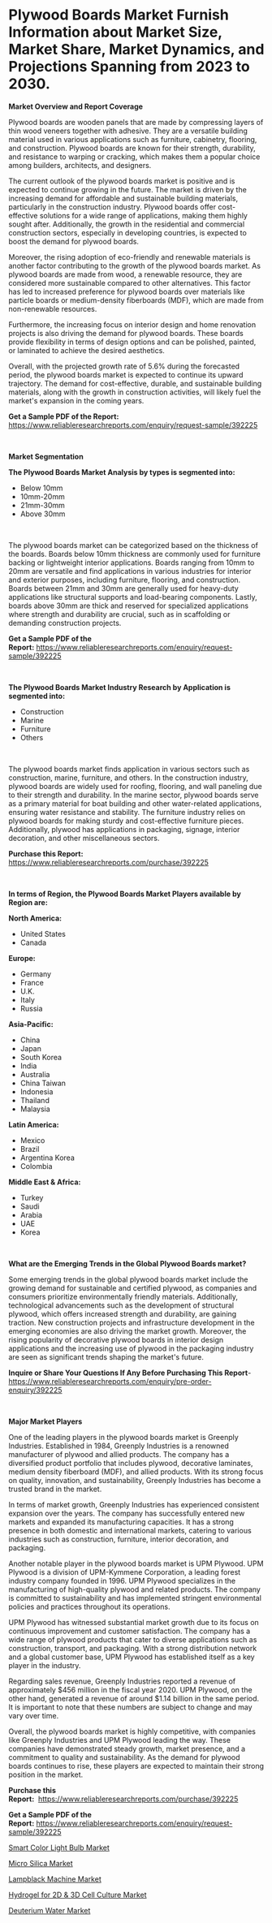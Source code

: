 <p><h1>Plywood Boards Market Furnish Information about Market Size, Market Share, Market Dynamics, and Projections Spanning from 2023 to 2030.</h1></p><p><strong>Market Overview and Report Coverage</strong></p>
<p><p>Plywood boards are wooden panels that are made by compressing layers of thin wood veneers together with adhesive. They are a versatile building material used in various applications such as furniture, cabinetry, flooring, and construction. Plywood boards are known for their strength, durability, and resistance to warping or cracking, which makes them a popular choice among builders, architects, and designers.</p><p>The current outlook of the plywood boards market is positive and is expected to continue growing in the future. The market is driven by the increasing demand for affordable and sustainable building materials, particularly in the construction industry. Plywood boards offer cost-effective solutions for a wide range of applications, making them highly sought after. Additionally, the growth in the residential and commercial construction sectors, especially in developing countries, is expected to boost the demand for plywood boards.</p><p>Moreover, the rising adoption of eco-friendly and renewable materials is another factor contributing to the growth of the plywood boards market. As plywood boards are made from wood, a renewable resource, they are considered more sustainable compared to other alternatives. This factor has led to increased preference for plywood boards over materials like particle boards or medium-density fiberboards (MDF), which are made from non-renewable resources.</p><p>Furthermore, the increasing focus on interior design and home renovation projects is also driving the demand for plywood boards. These boards provide flexibility in terms of design options and can be polished, painted, or laminated to achieve the desired aesthetics.</p><p>Overall, with the projected growth rate of 5.6% during the forecasted period, the plywood boards market is expected to continue its upward trajectory. The demand for cost-effective, durable, and sustainable building materials, along with the growth in construction activities, will likely fuel the market's expansion in the coming years.</p></p>
<p><strong>Get a Sample PDF of the Report:</strong> <a href="https://www.reliableresearchreports.com/enquiry/request-sample/392225">https://www.reliableresearchreports.com/enquiry/request-sample/392225</a></p>
<p>&nbsp;</p>
<p><strong>Market Segmentation</strong></p>
<p><strong>The Plywood Boards Market Analysis by types is segmented into:</strong></p>
<p><ul><li>Below 10mm</li><li>10mm-20mm</li><li>21mm-30mm</li><li>Above 30mm</li></ul></p>
<p>&nbsp;</p>
<p><p>The plywood boards market can be categorized based on the thickness of the boards. Boards below 10mm thickness are commonly used for furniture backing or lightweight interior applications. Boards ranging from 10mm to 20mm are versatile and find applications in various industries for interior and exterior purposes, including furniture, flooring, and construction. Boards between 21mm and 30mm are generally used for heavy-duty applications like structural supports and load-bearing components. Lastly, boards above 30mm are thick and reserved for specialized applications where strength and durability are crucial, such as in scaffolding or demanding construction projects.</p></p>
<p><strong>Get a Sample PDF of the Report:</strong>&nbsp;<a href="https://www.reliableresearchreports.com/enquiry/request-sample/392225">https://www.reliableresearchreports.com/enquiry/request-sample/392225</a></p>
<p>&nbsp;</p>
<p><strong>The Plywood Boards Market Industry Research by Application is segmented into:</strong></p>
<p><ul><li>Construction</li><li>Marine</li><li>Furniture</li><li>Others</li></ul></p>
<p>&nbsp;</p>
<p><p>The plywood boards market finds application in various sectors such as construction, marine, furniture, and others. In the construction industry, plywood boards are widely used for roofing, flooring, and wall paneling due to their strength and durability. In the marine sector, plywood boards serve as a primary material for boat building and other water-related applications, ensuring water resistance and stability. The furniture industry relies on plywood boards for making sturdy and cost-effective furniture pieces. Additionally, plywood has applications in packaging, signage, interior decoration, and other miscellaneous sectors.</p></p>
<p><strong>Purchase this Report:</strong>&nbsp; <a href="https://www.reliableresearchreports.com/purchase/392225">https://www.reliableresearchreports.com/purchase/392225</a></p>
<p>&nbsp;</p>
<p><strong>In terms of Region, the Plywood Boards Market Players available by Region are:</strong></p>
<p>
    <p> <strong> North America: </strong>
        <ul>
            <li>United States</li>
            <li>Canada</li>
        </ul>
        </p> 
    <p> <strong> Europe: </strong>
        <ul>
            <li>Germany</li>
            <li>France</li>
            <li>U.K.</li>
            <li>Italy</li>
            <li>Russia</li>
        </ul>
        </p> 
    <p> <strong> Asia-Pacific: </strong>
        <ul>
            <li>China</li>
            <li>Japan</li>
            <li>South Korea</li>
            <li>India</li>
            <li>Australia</li>
            <li>China Taiwan</li>
            <li>Indonesia</li>
            <li>Thailand</li>
            <li>Malaysia</li>
        </ul>
        </p> 
    <p> <strong> Latin America: </strong>
        <ul>
            <li>Mexico</li>
            <li>Brazil</li>
            <li>Argentina Korea</li>
            <li>Colombia</li>
        </ul>
        </p> 
    <p> <strong> Middle East & Africa: </strong>
        <ul>
            <li>Turkey</li>
            <li>Saudi</li>
            <li>Arabia</li>
            <li>UAE</li>
            <li>Korea</li>
        </ul>
    </p>
    </p>
<p>&nbsp;</p>
<p><strong>What are the Emerging Trends in the Global Plywood Boards market?</strong></p>
<p><p>Some emerging trends in the global plywood boards market include the growing demand for sustainable and certified plywood, as companies and consumers prioritize environmentally friendly materials. Additionally, technological advancements such as the development of structural plywood, which offers increased strength and durability, are gaining traction. New construction projects and infrastructure development in the emerging economies are also driving the market growth. Moreover, the rising popularity of decorative plywood boards in interior design applications and the increasing use of plywood in the packaging industry are seen as significant trends shaping the market's future.</p></p>
<p><strong>Inquire or Share Your Questions If Any Before Purchasing This Report</strong>- <a href="https://www.reliableresearchreports.com/enquiry/pre-order-enquiry/392225">https://www.reliableresearchreports.com/enquiry/pre-order-enquiry/392225</a></p>
<p>&nbsp;</p>
<p><strong>Major Market Players</strong></p>
<p><p>One of the leading players in the plywood boards market is Greenply Industries. Established in 1984, Greenply Industries is a renowned manufacturer of plywood and allied products. The company has a diversified product portfolio that includes plywood, decorative laminates, medium density fiberboard (MDF), and allied products. With its strong focus on quality, innovation, and sustainability, Greenply Industries has become a trusted brand in the market.</p><p>In terms of market growth, Greenply Industries has experienced consistent expansion over the years. The company has successfully entered new markets and expanded its manufacturing capacities. It has a strong presence in both domestic and international markets, catering to various industries such as construction, furniture, interior decoration, and packaging.</p><p>Another notable player in the plywood boards market is UPM Plywood. UPM Plywood is a division of UPM-Kymmene Corporation, a leading forest industry company founded in 1996. UPM Plywood specializes in the manufacturing of high-quality plywood and related products. The company is committed to sustainability and has implemented stringent environmental policies and practices throughout its operations.</p><p>UPM Plywood has witnessed substantial market growth due to its focus on continuous improvement and customer satisfaction. The company has a wide range of plywood products that cater to diverse applications such as construction, transport, and packaging. With a strong distribution network and a global customer base, UPM Plywood has established itself as a key player in the industry.</p><p>Regarding sales revenue, Greenply Industries reported a revenue of approximately $456 million in the fiscal year 2020. UPM Plywood, on the other hand, generated a revenue of around $1.14 billion in the same period. It is important to note that these numbers are subject to change and may vary over time.</p><p>Overall, the plywood boards market is highly competitive, with companies like Greenply Industries and UPM Plywood leading the way. These companies have demonstrated steady growth, market presence, and a commitment to quality and sustainability. As the demand for plywood boards continues to rise, these players are expected to maintain their strong position in the market.</p></p>
<p><strong>Purchase this Report:</strong>&nbsp;&nbsp;<a href="https://www.reliableresearchreports.com/purchase/392225">https://www.reliableresearchreports.com/purchase/392225</a></p>
<p></p>
<p><strong>Get a Sample PDF of the Report:</strong>&nbsp;<a href="https://www.reliableresearchreports.com/enquiry/request-sample/392225">https://www.reliableresearchreports.com/enquiry/request-sample/392225</a></p>
<p><p><a href="https://www.linkedin.com/pulse/smart-color-light-bulb-market-insights-players-forecast-97jre/">Smart Color Light Bulb Market</a></p><p><a href="https://medium.com/@angelageorge32/micro-silica-market-size-market-outlook-and-market-forecast-2023-to-2030-c5d2a957ef11">Micro Silica Market</a></p><p><a href="https://www.linkedin.com/pulse/lampblack-machine-market-challenges-opportunities-growth-jubqe/">Lampblack Machine Market</a></p><p><a href="https://github.com/sofyaavrova/Market-Research-Report-List-1/blob/main/hydrogel-for-2d-3d-cell-culture-market.md">Hydrogel for 2D & 3D Cell Culture Market</a></p><p><a href="https://medium.com/@kennethjensen27/deuterium-water-market-analysis-its-cagr-market-segmentation-and-global-industry-overview-388a8d67a53a">Deuterium Water Market</a></p></p>